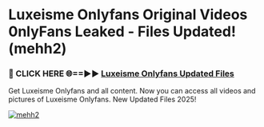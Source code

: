 # Luxeisme Onlyfans Original Videos 0nlyFans Leaked - Files Updated! (mehh2)

<h3>🔴 CLICK HERE 🌐==►► <a href="https://tinyurl.com/ehrbuxhb" rel="nofollow">Luxeisme Onlyfans Updated Files</a></h3>

Get Luxeisme Onlyfans and all content. Now you can access all videos and pictures of Luxeisme Onlyfans. New Updated Files 2025!

[![mehh2](https://i.imgur.com/lVYEuWS.gif)](https://tinyurl.com/ehrbuxhb)
